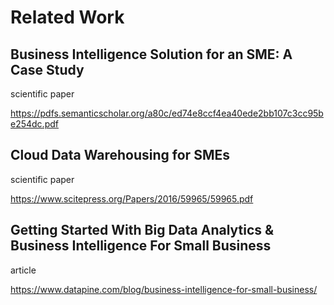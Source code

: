# Related Work

## Business Intelligence Solution for an SME: A Case Study

scientific paper

https://pdfs.semanticscholar.org/a80c/ed74e8ccf4ea40ede2bb107c3cc95be254dc.pdf


## Cloud Data Warehousing for SMEs

scientific paper

https://www.scitepress.org/Papers/2016/59965/59965.pdf


## Getting Started With Big Data Analytics & Business Intelligence For Small Business

article

https://www.datapine.com/blog/business-intelligence-for-small-business/